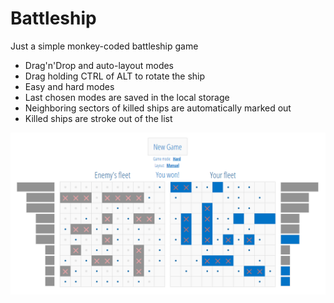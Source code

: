 # Battleship
Just a simple monkey-coded battleship game
* Drag'n'Drop and auto-layout modes
* Drag holding CTRL of ALT to rotate the ship
* Easy and hard modes
* Last chosen modes are saved in the local storage
* Neighboring sectors of killed ships are automatically marked out
* Killed ships are stroke out of the list

![Battleship game screenshot](/images/screenshot.png)
